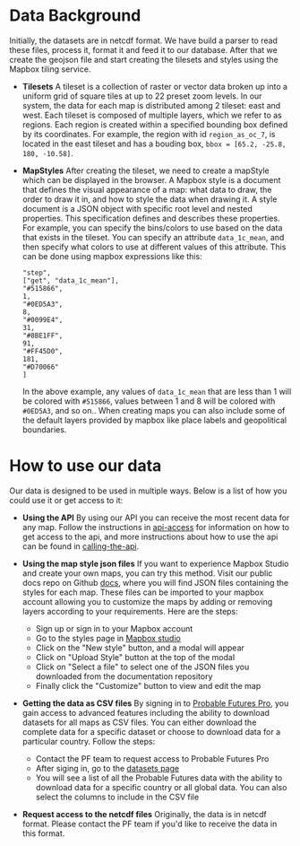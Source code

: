 # Data Background

Initially, the datasets are in netcdf format. We have build a parser to read these files, process it, format it and feed it to our database. After that we create the geojson file and start creating the tilesets and styles using the Mapbox tiling service.

-   **Tilesets**
    A tileset is a collection of raster or vector data broken up into a uniform grid of square tiles at up to 22 preset zoom levels.
    In our system, the data for each map is distributed among 2 tileset: east and west. Each tileset is composed of multiple layers, which we refer to as regions. Each region is created within a specified bounding box defined by its coordinates. For example, the region with id `region_as_oc_7`, is located in the east tileset and has a bouding box, `bbox = [65.2, -25.8, 180, -10.58]`.

-   **MapStyles**
    After creating the tileset, we need to create a mapStyle which can be displayed in the browser. A Mapbox style is a document that defines the visual appearance of a map: what data to draw, the order to draw it in, and how to style the data when drawing it. A style document is a JSON object with specific root level and nested properties. This specification defines and describes these properties. For example, you can specify the bins/colors to use based on the data that exists in the tileset. You can specify an attribute `data_1c_mean`, and then specify what colors to use at different values of this attribute. This can be done using mapbox expressions like this:
    ```[
    "step",
    ["get", "data_1c_mean"],
    "#515866",
    1,
    "#0ED5A3",
    8,
    "#0099E4",
    31,
    "#8BE1FF",
    91,
    "#FF45D0",
    181,
    "#D70066"
    ]
    ```
    In the above example, any values of `data_1c_mean` that are less than 1 will be colored with `#515866`, values between 1 and 8 will be colored with `#0ED5A3`, and so on..
    When creating maps you can also include some of the default layers provided by mapbox like place labels and geopolitical boundaries.

# How to use our data

Our data is designed to be used in multiple ways. Below is a list of how you could use it or get access to it:

-   **Using the API**
    By using our API you can receive the most recent data for any map. Follow the instructions in [api-access](./api-access.md) for information on how to get access to the api, and more instructions about how to use the api can be found in [calling-the-api](./calling-the-api.md).

-   **Using the map style json files**
    If you want to experience Mapbox Studio and create your own maps, you can try this method. Visit our public docs repo on Github [docs](https://github.com/Probable-Futures/docs/tree/main/mapStyles), where you will find JSON files containing the styles for each map. These files can be imported to your mapbox account allowing you to customize the maps by adding or removing layers according to your requirements. Here are the steps:

    -   Sign up or sign in to your Mapbox account
    -   Go to the styles page in [Mapbox studio](https://studio.mapbox.com/)
    -   Click on the "New style" button, and a modal will appear
    -   Click on "Upload Style" button at the top of the modal
    -   Click on "Select a file" to select one of the JSON files you downloaded from the documentation repository
    -   Finally click the "Customize" button to view and edit the map

-   **Getting the data as CSV files**
    By signing in to [Probable Futures Pro](https://pro.probablefutures.org/), you gain access to advanced features including the ability to download datasets for all maps as CSV files. You can either download the complete data for a specific dataset or choose to download data for a particular country. Follow the steps:

    -   Contact the PF team to request access to Probable Futures Pro
    -   After siging in, go to the [datasets page](https://pro.probablefutures.org/dashboard/datasets)
    -   You will see a list of all the Probable Futures data with the ability to download data for a specific country or all global data. You can also select the columns to include in the CSV file

-   **Request access to the netcdf files**
    Originally, the data is in netcdf format. Please contact the PF team if you'd like to receive the data in this format.
